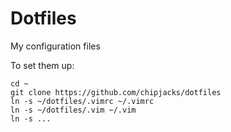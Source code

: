 Dotfiles
========

My configuration files

To set them up:

```
cd ~
git clone https://github.com/chipjacks/dotfiles
ln -s ~/dotfiles/.vimrc ~/.vimrc
ln -s ~/dotfiles/.vim ~/.vim
ln -s ...
```
